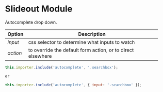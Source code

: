 # Slideout Module

Autocomplete drop down.

|Option|Description|
|------|-----------|
|*input*|css selector to determine what inputs to watch|
|*action*|to override the default form action, or to direct elsewhere|

```js
this.importer.include('autocomplete', '.searchbox');

or

this.importer.include('autocomplete', { input: '.searchbox' });
```
